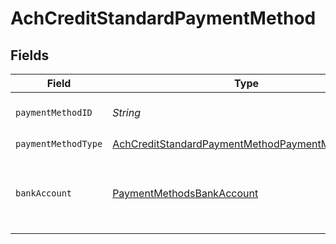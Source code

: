 # AchCreditStandardPaymentMethod


## Fields

| Field                                                                                                                         | Type                                                                                                                          | Required                                                                                                                      | Description                                                                                                                   |
| ----------------------------------------------------------------------------------------------------------------------------- | ----------------------------------------------------------------------------------------------------------------------------- | ----------------------------------------------------------------------------------------------------------------------------- | ----------------------------------------------------------------------------------------------------------------------------- |
| `paymentMethodID`                                                                                                             | *String*                                                                                                                      | :heavy_check_mark:                                                                                                            | ID of the payment method.                                                                                                     |
| `paymentMethodType`                                                                                                           | [AchCreditStandardPaymentMethodPaymentMethodType](../../models/components/AchCreditStandardPaymentMethodPaymentMethodType.md) | :heavy_check_mark:                                                                                                            | N/A                                                                                                                           |
| `bankAccount`                                                                                                                 | [PaymentMethodsBankAccount](../../models/components/PaymentMethodsBankAccount.md)                                             | :heavy_check_mark:                                                                                                            | A bank account as contained within a payment method.                                                                          |